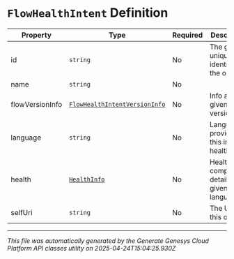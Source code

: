 # `FlowHealthIntent` Definition

| Property | Type | Required | Description |
|----------|------|----------|-------------|
| id | `string` | No | The globally unique identifier for the object. |
| name | `string` | No |  |
| flowVersionInfo | [`FlowHealthIntentVersionInfo`](flowhealthintentversioninfo-definition.md) | No | Info about given flow version. |
| language | `string` | No | Language provided for this intent's health. |
| health | [`HealthInfo`](healthinfo-definition.md) | No | Health computation details for given language. |
| selfUri | `string` | No | The URI for this object |

---

*This file was automatically generated by the Generate Genesys Cloud Platform API classes utility on 2025-04-24T15:04:25.930Z*